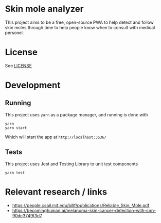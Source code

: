 # Skin mole analyzer

This project aims to be a free, open-source PWA to help detect and follow
skin moles through time to help people know when to consult with medical
personel.

# License

See [LICENSE](LICENSE)

# Development

## Running

This project uses `yarn` as a package manager, and running is done with

    yarn
    yarn start

Which will start the app at `http://localhost:3636/`

## Tests

This project uses Jest and Testing Library to unit test components

    yarn test

# Relevant research / links

- https://people.csail.mit.edu/billf/publications/Reliable_Skin_Mole.pdf
- https://becominghuman.ai/melanoma-skin-cancer-detection-with-cnn-90dc3749f3d7
